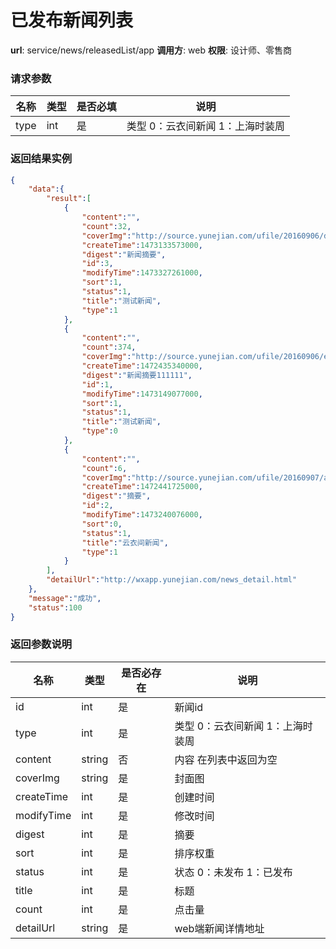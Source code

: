 已发布新闻列表
=======

**url**: service/news/releasedList/app
**调用方**: web
**权限**: 设计师、零售商
### 请求参数
|    名称   |  类型  | 是否必填   |                  说明                  |
|-----------|--------|------------|----------------------------------------|
| type      | int    | 是         |类型		0：云衣间新闻 1：上海时装周	   |
### 返回结果实例

```json
{
	"data":{
		"result":[
			{
				"content":"",
				"count":32,
				"coverImg":"http://source.yunejian.com/ufile/20160906/d4fc5b3718ec42b8a1cd118ad9111f16",
				"createTime":1473133573000,
				"digest":"新闻摘要",
				"id":3,
				"modifyTime":1473327261000,
				"sort":1,
				"status":1,
				"title":"测试新闻",
				"type":1
			},
			{
				"content":"",
				"count":374,
				"coverImg":"http://source.yunejian.com/ufile/20160906/eedb80ef4c4e48d0974c5b3ee1c4f6a3",
				"createTime":1472435340000,
				"digest":"新闻摘要111111",
				"id":1,
				"modifyTime":1473149077000,
				"sort":1,
				"status":1,
				"title":"测试新闻",
				"type":0
			},
			{
				"content":"",
				"count":6,
				"coverImg":"http://source.yunejian.com/ufile/20160907/a5d91a4fda834715bbeddd459d554db6",
				"createTime":1472441725000,
				"digest":"摘要",
				"id":2,
				"modifyTime":1473240076000,
				"sort":0,
				"status":1,
				"title":"云衣间新闻",
				"type":1
			}
		],
		"detailUrl":"http://wxapp.yunejian.com/news_detail.html"
	},
	"message":"成功",
	"status":100
}
```
### 返回参数说明
|    名称   |  类型  | 是否必存在 |                  说明                  |
|-----------|--------|------------|----------------------------------------|
| id        | int    | 是         |新闻id								   |
| type      | int    | 是         |类型		0：云衣间新闻 1：上海时装周	   |
| content   | string | 否         |内容	  在列表中返回为空 				   |
| coverImg  | string | 是         |封面图 								   |	
| createTime| int	 | 是         |创建时间								   |
| modifyTime| int    | 是         |修改时间								   |	
| digest    | int    | 是         |摘要									   |
| sort      | int    | 是         |排序权重								   |	
| status    | int    | 是         |状态 0：未发布 1：已发布				   |
| title     | int    | 是         |标题     							   |	
| count     | int    | 是         |点击量								   |	
| detailUrl | string | 是         |web端新闻详情地址					   |	
